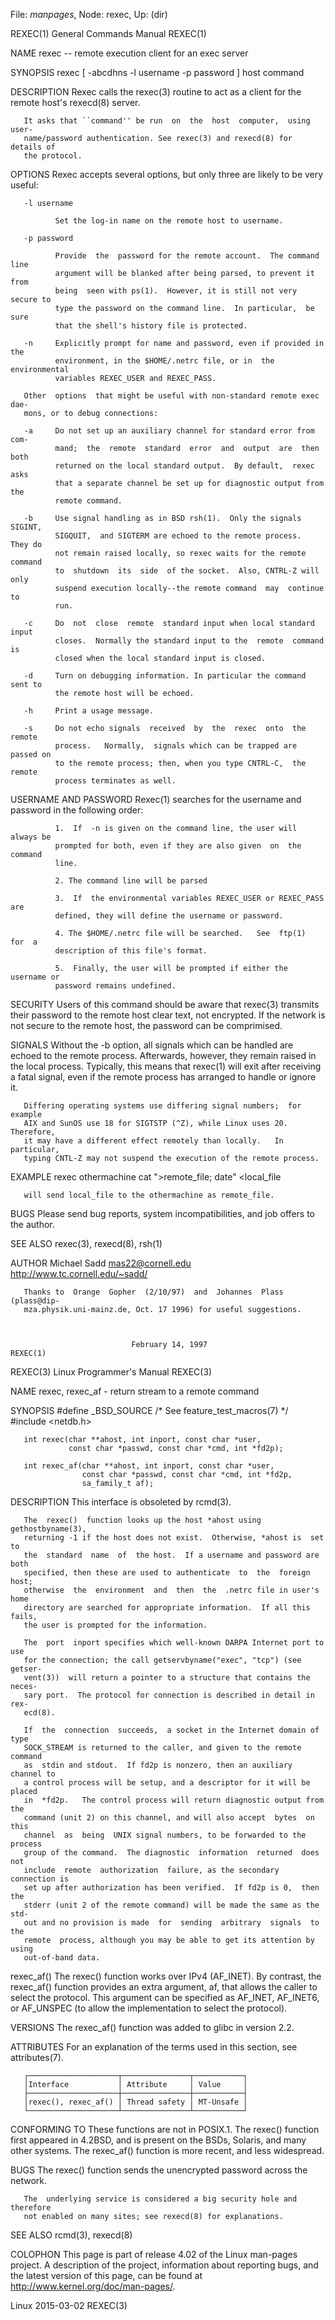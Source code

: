 File: *manpages*,  Node: rexec,  Up: (dir)

REXEC(1)                    General Commands Manual                   REXEC(1)



NAME
       rexec -- remote execution client for an exec server

SYNOPSIS
       rexec [ -abcdhns -l username -p password ] host command

DESCRIPTION
       Rexec  calls  the  rexec(3)  routine  to act as a client for the remote
       host's rexecd(8) server.

       It asks that ``command'' be run  on  the  host  computer,  using  user-
       name/password authentication. See rexec(3) and rexecd(8) for details of
       the protocol.

OPTIONS
       Rexec accepts several options, but only three are  likely  to  be  very
       useful:

       -l username

              Set the log-in name on the remote host to username.

       -p password

              Provide  the  password for the remote account.  The command line
              argument will be blanked after being parsed, to prevent it  from
              being  seen with ps(1).  However, it is still not very secure to
              type the password on the command line.  In particular,  be  sure
              that the shell's history file is protected.

       -n     Explicitly prompt for name and password, even if provided in the
              environment, in the $HOME/.netrc file, or in  the  environmental
              variables REXEC_USER and REXEC_PASS.

       Other  options  that might be useful with non-standard remote exec dae-
       mons, or to debug connections:

       -a     Do not set up an auxiliary channel for standard error from  com-
              mand;  the  remote  standard  error  and  output  are  then both
              returned on the local standard output.  By default,  rexec  asks
              that a separate channel be set up for diagnostic output from the
              remote command.

       -b     Use signal handling as in BSD rsh(1).  Only the signals  SIGINT,
              SIGQUIT,  and SIGTERM are echoed to the remote process.  They do
              not remain raised locally, so rexec waits for the remote command
              to  shutdown  its  side  of the socket.  Also, CNTRL-Z will only
              suspend execution locally--the remote command  may  continue  to
              run.

       -c     Do  not  close  remote  standard input when local standard input
              closes.  Normally the standard input to the  remote  command  is
              closed when the local standard input is closed.

       -d     Turn on debugging information. In particular the command sent to
              the remote host will be echoed.

       -h     Print a usage message.

       -s     Do not echo signals  received  by  the  rexec  onto  the  remote
              process.   Normally,  signals which can be trapped are passed on
              to the remote process; then, when you type CNTRL-C,  the  remote
              process terminates as well.

USERNAME AND PASSWORD
       Rexec(1) searches for the username and password in the following order:

              1.  If  -n is given on the command line, the user will always be
              prompted for both, even if they are also given  on  the  command
              line.

              2. The command line will be parsed

              3.  If  the environmental variables REXEC_USER or REXEC_PASS are
              defined, they will define the username or password.

              4. The $HOME/.netrc file will be searched.   See  ftp(1)  for  a
              description of this file's format.

              5.  Finally, the user will be prompted if either the username or
              password remains undefined.


SECURITY
       Users of this command should be aware  that  rexec(3)  transmits  their
       password  to the remote host clear text, not encrypted.  If the network
       is not secure to the remote host, the password can be comprimised.


SIGNALS
       Without the -b option, all signals which can be handled are  echoed  to
       the  remote  process.   Afterwards,  however, they remain raised in the
       local process.  Typically, this means that  rexec(1)  will  exit  after
       receiving  a  fatal  signal, even if the remote process has arranged to
       handle or ignore it.

       Differing operating systems use differing signal numbers;  for  example
       AIX and SunOS use 18 for SIGTSTP (^Z), while Linux uses 20.  Therefore,
       it may have a different effect remotely than locally.   In  particular,
       typing CNTL-Z may not suspend the execution of the remote process.

EXAMPLE
       rexec othermachine cat ">remote_file; date" <local_file

       will send local_file to the othermachine as remote_file.


BUGS
       Please  send  bug  reports, system incompatibilities, and job offers to
       the author.

SEE ALSO
       rexec(3), rexecd(8), rsh(1)

AUTHOR
       Michael Sadd
       mas22@cornell.edu
       http://www.tc.cornell.edu/~sadd/

       Thanks to  Orange  Gopher  (2/10/97)  and  Johannes  Plass  (plass@dip-
       mza.physik.uni-mainz.de, Oct. 17 1996) for useful suggestions.



                               February 14, 1997                      REXEC(1)
REXEC(3)                   Linux Programmer's Manual                  REXEC(3)



NAME
       rexec, rexec_af - return stream to a remote command

SYNOPSIS
       #define _BSD_SOURCE             /* See feature_test_macros(7) */
       #include <netdb.h>

       int rexec(char **ahost, int inport, const char *user,
                 const char *passwd, const char *cmd, int *fd2p);

       int rexec_af(char **ahost, int inport, const char *user,
                    const char *passwd, const char *cmd, int *fd2p,
                    sa_family_t af);

DESCRIPTION
       This interface is obsoleted by rcmd(3).

       The  rexec()  function looks up the host *ahost using gethostbyname(3),
       returning -1 if the host does not exist.  Otherwise, *ahost is  set  to
       the  standard  name  of  the host.  If a username and password are both
       specified, then these are used to authenticate  to  the  foreign  host;
       otherwise  the  environment  and  then  the  .netrc file in user's home
       directory are searched for appropriate information.  If all this fails,
       the user is prompted for the information.

       The  port  inport specifies which well-known DARPA Internet port to use
       for the connection; the call getservbyname("exec", "tcp") (see  getser-
       vent(3))  will return a pointer to a structure that contains the neces-
       sary port.  The protocol for connection is described in detail in  rex-
       ecd(8).

       If  the  connection  succeeds,  a socket in the Internet domain of type
       SOCK_STREAM is returned to the caller, and given to the remote  command
       as  stdin and stdout.  If fd2p is nonzero, then an auxiliary channel to
       a control process will be setup, and a descriptor for it will be placed
       in  *fd2p.   The control process will return diagnostic output from the
       command (unit 2) on this channel, and will also accept  bytes  on  this
       channel  as  being  UNIX signal numbers, to be forwarded to the process
       group of the command.  The diagnostic  information  returned  does  not
       include  remote  authorization  failure, as the secondary connection is
       set up after authorization has been verified.  If fd2p is 0,  then  the
       stderr (unit 2 of the remote command) will be made the same as the std-
       out and no provision is made  for  sending  arbitrary  signals  to  the
       remote  process, although you may be able to get its attention by using
       out-of-band data.

   rexec_af()
       The rexec() function works  over  IPv4  (AF_INET).   By  contrast,  the
       rexec_af()  function  provides  an  extra argument, af, that allows the
       caller to select the protocol.   This  argument  can  be  specified  as
       AF_INET,  AF_INET6, or AF_UNSPEC (to allow the implementation to select
       the protocol).

VERSIONS
       The rexec_af() function was added to glibc in version 2.2.

ATTRIBUTES
       For  an  explanation  of  the  terms  used   in   this   section,   see
       attributes(7).

       ┌────────────────────┬───────────────┬───────────┐
       │Interface           │ Attribute     │ Value     │
       ├────────────────────┼───────────────┼───────────┤
       │rexec(), rexec_af() │ Thread safety │ MT-Unsafe │
       └────────────────────┴───────────────┴───────────┘
CONFORMING TO
       These  functions  are  not  in  POSIX.1.   The  rexec()  function first
       appeared in 4.2BSD, and is present on the BSDs, Solaris, and many other
       systems.  The rexec_af() function is more recent, and less widespread.

BUGS
       The rexec() function sends the unencrypted password across the network.

       The  underlying service is considered a big security hole and therefore
       not enabled on many sites; see rexecd(8) for explanations.

SEE ALSO
       rcmd(3), rexecd(8)

COLOPHON
       This page is part of release 4.02 of the Linux  man-pages  project.   A
       description  of  the project, information about reporting bugs, and the
       latest    version    of    this    page,    can     be     found     at
       http://www.kernel.org/doc/man-pages/.



Linux                             2015-03-02                          REXEC(3)
